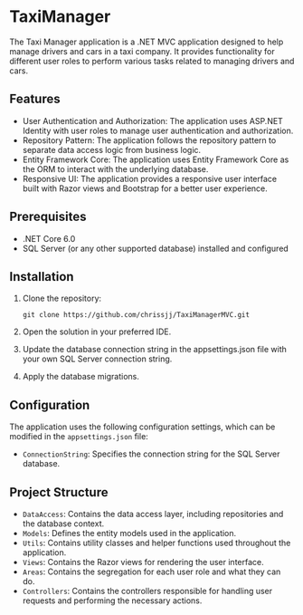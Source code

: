 # TaxiManager
The Taxi Manager application is a .NET MVC application designed to help manage drivers and cars in a taxi company. It provides functionality for different user roles to perform various tasks related to managing drivers and cars.

## Features

- User Authentication and Authorization: The application uses ASP.NET Identity with user roles to manage user authentication and authorization.
- Repository Pattern: The application follows the repository pattern to separate data access logic from business logic.
- Entity Framework Core: The application uses Entity Framework Core as the ORM to interact with the underlying database.
- Responsive UI: The application provides a responsive user interface built with Razor views and Bootstrap for a better user experience.

## Prerequisites

- .NET Core 6.0
- SQL Server (or any other supported database) installed and configured

## Installation

1. Clone the repository:

   ```shell
   git clone https://github.com/chrissjj/TaxiManagerMVC.git
   ```
2. Open the solution in your preferred IDE.
3. Update the database connection string in the appsettings.json file with your own SQL Server connection string.
4. Apply the database migrations.

## Configuration
The application uses the following configuration settings, which can be modified in the `appsettings.json` file:
- `ConnectionString`: Specifies the connection string for the SQL Server database.

## Project Structure
- `DataAccess`: Contains the data access layer, including repositories and the database context.
- `Models`: Defines the entity models used in the application.
- `Utils`: Contains utility classes and helper functions used throughout the application.
- `Views`: Contains the Razor views for rendering the user interface.
- `Areas`: Contains the segregation for each user role and what they can do.
- `Controllers`: Contains the controllers responsible for handling user requests and performing the necessary actions.

